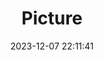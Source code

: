 ---
weight: 1
images:
- /images/edited/76.jpeg
title: Picture
date: 2023-12-07 22:11:41
tags: [luminar neo,work,24-70mm F2.8 DG DN | Art 019,ILCE-7M3,25.1]
---